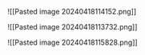 ![[Pasted image 20240418114152.png]]

![[Pasted image 20240418113732.png]]

![[Pasted image 20240418115828.png]]